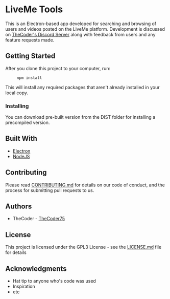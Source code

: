 # LiveMe Tools

This is an Electron-based app developed for searching and browsing of 
users and videos posted on the LiveMe platform.  Development is discussed 
on [TheCoder's Discord Server](https://discord.gg/A5p2aF4) along with 
feedback from users and any feature requests made.


## Getting Started

After you clone this project to your computer, run:
```
     npm install
```
This will install any required packages that aren't already installed in 
your local copy.

### Installing

You can download pre-built version from the DIST folder for installing a 
precompiled version.

## Built With

* [Electron](http://electron.atom.io)
* [NodeJS](http://nodejs.org)

## Contributing

Please read [CONTRIBUTING.md](https://gist.github.com/TheCoder75/CONTRIBUTING.md) 
for details on our code of conduct, and the process for submitting pull 
requests to us.

## Authors

* TheCoder - [TheCoder75](https://github.com/TheCoder75)

## License

This project is licensed under the GPL3 License - see the [LICENSE.md](LICENSE.md) 
file for details

## Acknowledgments

* Hat tip to anyone who's code was used
* Inspiration
* etc
